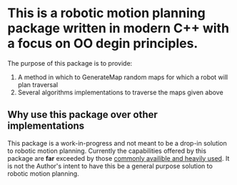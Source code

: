 # This is a robotic motion planning package written in modern C++ with a focus on OO degin principles. 
The purpose of this package is to provide:

1. A method in which to GenerateMap random maps for which a robot will plan traversal
2. Several algorithms implementations to traverse the maps given above

## Why use this package over other implementations
This package is a work-in-progress and not meant to be a drop-in solution to robotic motion planning. Currently the capabilities offered by this package are **far** exceeded by those [commonly availible and heavily used](http://wiki.ros.org/navigation).  It is not the Author's intent to have this be a general purpose solution to robotic motion planning.    
